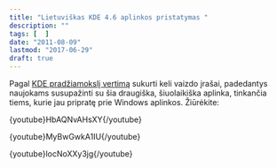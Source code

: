 ```yaml
---
title: "Lietuviškas KDE 4.6 aplinkos pristatymas "
description: ""
tags: [  ]
date: "2011-08-09"
lastmod: "2017-06-29"
draft: true
---
```


Pagal [KDE pradžiamokslį vertimą](http://ftp.akl.lt/users/embar/Dokumentacija/art.kdequick.html) sukurti keli vaizdo įrašai, padedantys naujokams susupažinti su šia draugiška, šiuolaikiška aplinka, tinkančia tiems, kurie jau pripratę prie Windows aplinkos. Žiūrėkite:

{youtube}HbAQNvAHsXY{/youtube}

{youtube}MyBwGwkA1IU{/youtube}

{youtube}locNoXXy3jg{/youtube}

